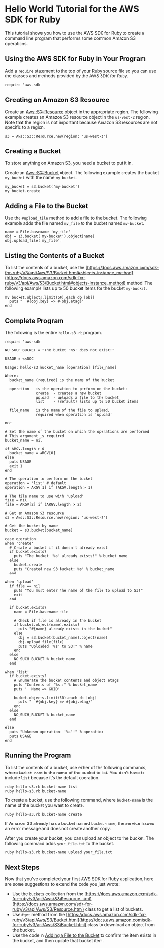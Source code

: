 # Hello World Tutorial for the AWS SDK for Ruby<a name="hello"></a>

This tutorial shows you how to use the AWS SDK for Ruby to create a command line program that performs some common Amazon S3 operations\.

## Using the AWS SDK for Ruby in Your Program<a name="aws-ruby-sdk-hello-world-require"></a>

Add a `require` statement to the top of your Ruby source file so you can use the classes and methods provided by the AWS SDK for Ruby\.

```
require 'aws-sdk'
```

## Creating an Amazon S3 Resource<a name="aws-ruby-sdk-hello-world-get-resource"></a>

Create an [Aws::S3::Resource](https://docs.aws.amazon.com/sdk-for-ruby/v3/api/Aws/S3/Resource.html) object in the appropriate region\. The following example creates an Amazon S3 resource object in the `us-west-2` region\. Note that the region is not important because Amazon S3 resources are not specific to a region\.

```
s3 = Aws::S3::Resource.new(region: 'us-west-2')
```

## Creating a Bucket<a name="aws-ruby-sdk-hello-world-create-bucket"></a>

To store anything on Amazon S3, you need a bucket to put it in\.

Create an [Aws::S3::Bucket](https://docs.aws.amazon.com/sdk-for-ruby/v3/api/Aws/S3/Bucket.html) object\. The following example creates the bucket `my_bucket` with the name `my-bucket`\.

```
my_bucket = s3.bucket('my-bucket')
my_bucket.create
```

## Adding a File to the Bucket<a name="aws-ruby-sdk-hello-world-add-to-bucket"></a>

Use the `#upload_file` method to add a file to the bucket\. The following example adds the file named `my_file` to the bucket named `my-bucket`\.

```
name = File.basename 'my_file'
obj = s3.bucket('my-bucket').object(name)
obj.upload_file('my_file')
```

## Listing the Contents of a Bucket<a name="aws-ruby-sdk-hello-world-list-bucket-contents"></a>

To list the contents of a bucket, use the [https://docs.aws.amazon.com/sdk-for-ruby/v3/api/Aws/S3/Bucket.html#objects-instance_method](https://docs.aws.amazon.com/sdk-for-ruby/v3/api/Aws/S3/Bucket.html#objects-instance_method) method\. The following example lists up to 50 bucket items for the bucket `my-bucket`\.

```
my_bucket.objects.limit(50).each do |obj|
  puts "  #{obj.key} => #{obj.etag}"
end
```

## Complete Program<a name="aws-ruby-sdk-hello-world-listing"></a>

The following is the entire `hello-s3.rb` program\.

```
require 'aws-sdk'

NO_SUCH_BUCKET = "The bucket '%s' does not exist!"

USAGE = <<DOC

Usage: hello-s3 bucket_name [operation] [file_name]

Where:
  bucket_name (required) is the name of the bucket

  operation   is the operation to perform on the bucket:
              create  - creates a new bucket
              upload  - uploads a file to the bucket
              list    - (default) lists up to 50 bucket items

  file_name   is the name of the file to upload,
              required when operation is 'upload'

DOC

# Set the name of the bucket on which the operations are performed
# This argument is required
bucket_name = nil

if ARGV.length > 0
  bucket_name = ARGV[0]
else
  puts USAGE
  exit 1
end

# The operation to perform on the bucket
operation = 'list' # default
operation = ARGV[1] if (ARGV.length > 1)

# The file name to use with 'upload'
file = nil
file = ARGV[2] if (ARGV.length > 2)

# Get an Amazon S3 resource
s3 = Aws::S3::Resource.new(region: 'us-west-2')

# Get the bucket by name
bucket = s3.bucket(bucket_name)

case operation
when 'create'
  # Create a bucket if it doesn't already exist
  if bucket.exists?
    puts "The bucket '%s' already exists!" % bucket_name
  else
    bucket.create
    puts "Created new S3 bucket: %s" % bucket_name
  end

when 'upload'
  if file == nil
    puts "You must enter the name of the file to upload to S3!"
    exit
  end

  if bucket.exists?
    name = File.basename file

    # Check if file is already in the bucket
    if bucket.object(name).exists?
      puts "#{name} already exists in the bucket"
    else
      obj = s3.bucket(bucket_name).object(name)
      obj.upload_file(file)
      puts "Uploaded '%s' to S3!" % name
    end
  else
    NO_SUCH_BUCKET % bucket_name
  end

when 'list'
  if bucket.exists?
    # Enumerate the bucket contents and object etags
    puts "Contents of '%s':" % bucket_name
    puts '  Name => GUID'

    bucket.objects.limit(50).each do |obj|
      puts "  #{obj.key} => #{obj.etag}"
    end
  else
    NO_SUCH_BUCKET % bucket_name
  end

else
  puts "Unknown operation: '%s'!" % operation
  puts USAGE
end
```

## Running the Program<a name="aws-ruby-sdk-hello-world-running"></a>

To list the contents of a bucket, use either of the following commands, where `bucket-name` is the name of the bucket to list\. You don’t have to include `list` because it’s the default operation\.

```
ruby hello-s3.rb bucket-name list
ruby hello-s3.rb bucket-name
```

To create a bucket, use the following command, where `bucket-name` is the name of the bucket you want to create\.

```
ruby hello-s3.rb bucket-name create
```

If Amazon S3 already has a bucket named `bucket-name`, the service issues an error message and does not create another copy\.

After you create your bucket, you can upload an object to the bucket\. The following command adds `your_file.txt` to the bucket\.

```
ruby hello-s3.rb bucket-name upload your_file.txt
```

## Next Steps<a name="aws-ruby-sdk-hello-world-next-steps"></a>

Now that you’ve completed your first AWS SDK for Ruby application, here are some suggestions to extend the code you just wrote:
+ Use the `buckets` collection from the [https://docs.aws.amazon.com/sdk-for-ruby/v3/api/Aws/S3/Resource.html](https://docs.aws.amazon.com/sdk-for-ruby/v3/api/Aws/S3/Resource.html) class to get a list of buckets\.
+ Use `#get` method from the [https://docs.aws.amazon.com/sdk-for-ruby/v3/api/Aws/S3/Bucket.html](https://docs.aws.amazon.com/sdk-for-ruby/v3/api/Aws/S3/Bucket.html) class to download an object from the bucket\.
+ Use the code in [Adding a File to the Bucket](#aws-ruby-sdk-hello-world-add-to-bucket) to confirm the item exists in the bucket, and then update that bucket item\.